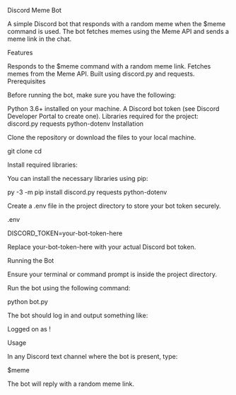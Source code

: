 Discord Meme Bot

A simple Discord bot that responds with a random meme when the $meme command is used. The bot fetches memes using the Meme API and sends a meme link in the chat.

Features

Responds to the $meme command with a random meme link.
Fetches memes from the Meme API.
Built using discord.py and requests.
Prerequisites

Before running the bot, make sure you have the following:

Python 3.6+ installed on your machine.
A Discord bot token (see Discord Developer Portal to create one).
Libraries required for the project:
discord.py
requests
python-dotenv
Installation

Clone the repository or download the files to your local machine.

git clone <repository-url>
cd <project-folder>

Install required libraries:

You can install the necessary libraries using pip:

py -3 -m pip install discord.py requests python-dotenv

Create a .env file in the project directory to store your bot token securely.

.env

DISCORD_TOKEN=your-bot-token-here

Replace your-bot-token-here with your actual Discord bot token.

Running the Bot

Ensure your terminal or command prompt is inside the project directory.

Run the bot using the following command:

python bot.py

The bot should log in and output something like:

Logged on as <your-bot-name>!

Usage

In any Discord text channel where the bot is present, type:

$meme

The bot will reply with a random meme link.
